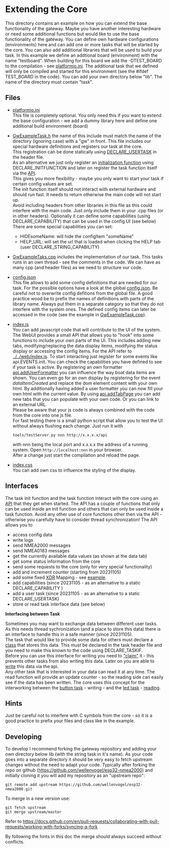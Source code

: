 Extending the Core
==================
This directory contains an example on how you can extend the base functionality of the gateway.
Maybe you have another interesting hardware or need some additional functions but would like to use the base functionality of the gateway.
You can define own hardware configurations (environments) here and can add one or more tasks that will be started by the core.
You can also add additional libraries that will be used to build your task.
In this example we define an addtional board (environment) with the name "testboard".
When building for this board we add the -DTEST_BOARD to the compilation - see [platformio.ini](platformio.ini).
The additional task that we defined will only be compiled and started for this environment (see the #ifdef TEST_BOARD in the code).
You can add your own directory below "lib". The name of the directory must contain "task".

Files
-----
   * [platformio.ini](platformio.ini)<br>
    This file is completely optional.
    You only need this if you want to
    extend the base configuration - we add a dummy library here and define one additional build environment (board)
   * [GwExampleTask.h](GwExampleTask.h) the name of this include must match the name of the directory (ignoring case) with a "gw" in front. This file includes our special hardware definitions and registers our task at the core.<br>
   This registration can be done statically using [DECLARE_USERTASK](https://github.com/wellenvogel/esp32-nmea2000/blob/9b955d135d74937a60f2926e8bfb9395585ff8cd/lib/api/GwApi.h#L202) in the header file. <br>
   As an alternative we just only register an [initialization function](https://github.com/wellenvogel/esp32-nmea2000/blob/9b955d135d74937a60f2926e8bfb9395585ff8cd/lib/exampletask/GwExampleTask.h#L19) using DECLARE_INITFUNCTION and later on register the task function itself via the [API](https://github.com/wellenvogel/esp32-nmea2000/blob/9b955d135d74937a60f2926e8bfb9395585ff8cd/lib/exampletask/GwExampleTask.cpp#L32).<br>
   This gives you more flexibility - maybe you only want to start your task if certain config values are set.<br>
   The init function itself should not interact with external hardware and should run fast. It needs to return otherwise the main code will not start up.<br>
   Avoid including headers from other libraries in this file as this could interfere with the main code. Just only include them in your .cpp files (or in other headers).
   Optionally it can define some capabilities (using DECLARE_CAPABILITY) that can be used in the config UI (see below)
   There are some special capabilities you can set:
     *  HIDEsomeName: will hide the configItem "someName"
     *  HELP_URL: will set the url that is loaded when clicking the HELP tab (user DECLARE_STRING_CAPABILITY)<br>

   * [GwExampleTaks.cpp](GwExampleTask.cpp) includes the implementation of our task. This tasks runs in an own thread - see the comments in the code.
   We can have as many cpp (and header files) as we need to structure our code.  
   * [config.json](config.json)<br>
     This file allows to add some config definitions that are needed for our task. For the possible options have a look at the global [config.json](../../web/config.json). Be careful not to overwrite config defitions from the global file. A good practice wood be to prefix the names of definitions with parts of the library name. Always put them in a separate category so that they do not interfere with the system ones.
     The defined config items can later be accessed in the code (see the example in [GwExampleTask.cpp](GwExampleTask.cpp)).

   * [index.js](index.js)<br>
     You can add javascript code that will contribute to the UI of the system. The WebUI provides a small API that allows you to "hook" into some functions to include your own parts of the UI. This includes adding new tabs, modifying/replacing the data display items, modifying the status display or accessing the config items.
     For the API refer to [../../web/index.js](../../web/index.js#L2001).
     To start interacting just register for some events like api.EVENTS.init. You can check the capabilities you have defined to see if your task is active.
     By registering an own formatter [api.addUserFormatter](../../web/index.js#L2054) you can influence the way boat data items are shown.
     You can even go for an own display by registering for the event *dataItemCreated* and replace the dom element content with your own html. By additionally having added a user formatter you can now fill your own html with the current value.
     By using [api.addTabPage](../../web/index.js#L2046) you can add new tabs that you can populate with your own code. Or you can link to an external URL.<br>
     Please be aware that your js code is always combined with the code from the core into one js file.<br>
     For fast testing there is a small python script that allow you to test the UI without always flushing each change.
     Just run it with
     ```
     tools/testServer.py nnn http://x.x.x.x/api
     ```
     with nnn being the local port and x.x.x.x the address of a running system. Open `http://localhost:nnn` in your browser.<br>
     After a change just start the compilation and reload the page.

   * [index.css](index.css)<br>
     You can add own css to influence the styling of the display.


 Interfaces
 ----------
 The task init function and the task function interact with the core using an [API](../api/GwApi.h) that they get when started.
 The API has a couple of functions that only can be used inside an init function and others that can only be used inside a task function.
 Avoid any other use of core functions other then via the API - otherwise you carefully have to consider thread synchronization!
 The API allows you to
 * access config data
 * write logs
 * send NMEA2000 messages
 * send NMEA0183 messages
 * get the currently available data values (as shown at the data tab)
 * get some status information from the core
 * send some requests to the core (only for very special functionality)
 * add and increment counter (starting from 20231105)
 * add some fixed [XDR](../../doc/XdrMappings.md) Mapping - see [example](https://github.com/wellenvogel/esp32-nmea2000/blob/9b955d135d74937a60f2926e8bfb9395585ff8cd/lib/exampletask/GwExampleTask.cpp#L63).
 * add capabilities (since 20231105 - as an alternative to a static DECLARE_CAPABILITY )
 * add a user task (since 20231105 - as an alternative to a static DECLARE_USERTASK)
 * store or read task interface data (see below)


 __Interfacing between Task__

Sometimes you may want to exchange data between different user tasks.<br> As this needs thread sychronization (and a place to store this data) there is an interface to handle this in a safe manner (since 20231105).<br>
The task that would like to provide some data for others must declare a [class](https://github.com/wellenvogel/esp32-nmea2000/blob/9b955d135d74937a60f2926e8bfb9395585ff8cd/lib/exampletask/GwExampleTask.h#L24) that stores this data. This must be declared in the task header file and you need to make this known to the code using DECLARE_TASKIF.<br>
Before you can use this interface for writing you need to ["claim"](https://github.com/wellenvogel/esp32-nmea2000/blob/9b955d135d74937a60f2926e8bfb9395585ff8cd/lib/exampletask/GwExampleTask.cpp#L55) it - this prevents other tasks from also writing this data.
Later on you are able to [write](https://github.com/wellenvogel/esp32-nmea2000/blob/9b955d135d74937a60f2926e8bfb9395585ff8cd/lib/exampletask/GwExampleTask.cpp#L278) this data via the api.<br>
Any other task that is interested in your data can read it at any time. The read function will provide an update counter - so the reading side can easily see if the data has been written.
The core uses this concept for the interworking between the [button task](../buttontask/) - writing - and the [led task](../ledtask/) - [reading](https://github.com/wellenvogel/esp32-nmea2000/blob/9b955d135d74937a60f2926e8bfb9395585ff8cd/lib/ledtask/GwLedTask.cpp#L52).

 Hints
 -----
 Just be careful not to interfere with C symbols from the core - so it is a good practice to prefix your files and class like in the example.

 Developing
 ----------
 To develop I recommend forking the gateway repository and adding your own directory below lib (with the string task in it's name).
 As your code goes into a separate directory it should be very easy to fetch upstream changes without the need to adapt your code.
 Typically after forking the repo on github (https://github.com/wellenvogel/esp32-nmea2000) and initially cloning it you will add my repository as an "upstream repo":
 ```
 git remote add upstream https://github.com/wellenvogel/esp32-nmea2000.git
 ```
 To merge in a new version use:
 ```
 git fetch upstream
 git merge upstream/master
 ```
 Refer to https://docs.github.com/en/pull-requests/collaborating-with-pull-requests/working-with-forks/syncing-a-fork
 
 By following the hints in this doc the merge should always succeed without conflicts.

 
